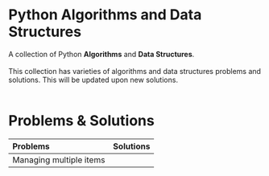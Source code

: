 # Python Algorithms and Data Structures
A collection of Python **Algorithms** and **Data Structures**.<br><br>
This collection has varieties of algorithms and data structures problems and solutions. This will be updated upon new solutions.<br><br>
# Problems & Solutions
| Problems | Solutions |
| :-------- | :--------- |
| Managing multiple items | |
